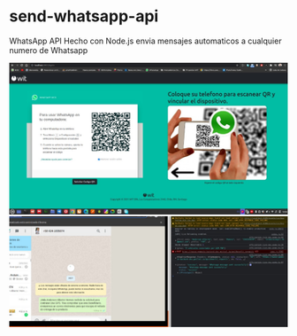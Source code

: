 # send-whatsapp-api
WhatsApp API Hecho con Node.js envia mensajes automaticos a cualquier numero de Whatsapp


![Screenshot](1.jpeg)
 ![Screenshot](2.jpeg) 
